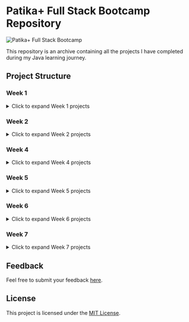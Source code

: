 # Patika+ Full Stack Bootcamp Repository

![Patika+ Full Stack Bootcamp](https://github.com/deerborg/Patika-Hub/assets/152931069/f524418e-39f0-4696-8c70-1bf1cfa8f862)

This repository is an archive containing all the projects I have completed during my Java learning journey.

## Project Structure

### Week 1

<details>
<summary>Click to expand Week 1 projects</summary>

| #   | Project Name                            | Source Code                                           |
| --- | --------------------------------------- | ----------------------------------------------------- |
| 1   | ATM                                     | [Source](https://github.com/deerborg/Patika-Hub/tree/main/1-Week_Practices/ATM/src)              |
| 2   | Add the Number                          | [Source](https://github.com/deerborg/Patika-Hub/blob/main/1-Week_Practices/AddtheNumber/src/Main.java) |
| 3   | Average Calculator                      | [Source](https://github.com/deerborg/Patika-Hub/blob/main/1-Week_Practices/AvarageCalculator/src/Main.java) |
| 4   | BMI                                     | [Source](https://github.com/deerborg/Patika-Hub/tree/main/1-Week_Practices/BMI/src/bm%C4%B1)        |
| 5   | Bigger Value                            | [Source](https://github.com/deerborg/Patika-Hub/tree/main/1-Week_Practices/BiggerValue/src)           |
| 6   | Circle Area                             | [Source](https://github.com/deerborg/Patika-Hub/tree/main/1-Week_Practices/CalculateCircleArea)      |
| 7   | Calculator                              | [Source](https://github.com/deerborg/Patika-Hub/tree/main/1-Week_Practices/Calculator)               |
| 8   | Cashier Program                         | [Source](https://github.com/deerborg/Patika-Hub/tree/main/1-Week_Practices/CashierProgram)           |
| 9   | China Zodiac                            | [Source](https://github.com/deerborg/Patika-Hub/tree/main/1-Week_Practices/ChineZodiac)              |
| 10  | Diamond Print                           | [Source](https://github.com/deerborg/Patika-Hub/tree/main/1-Week_Practices/DiamondPrint)             |
| 11  | Ebob-Ekok                               | [Source](https://github.com/deerborg/Patika-Hub/tree/main/1-Week_Practices/EBOBEKOK)                |
| 12  | Exponential Calculus                   | [Source](https://github.com/deerborg/Patika-Hub/tree/main/1-Week_Practices/ExponentialCalculus)      |
| 13  | Exponential Number                      | [Source](https://github.com/deerborg/Patika-Hub/tree/main/1-Week_Practices/ExponentialNum)           |
| 14  | Fibonacci Calculator                   | [Source](https://github.com/deerborg/Patika-Hub/tree/main/1-Week_Practices/FibonacciCalculation)     |
| 15  | Exponential Number (3-4)               | [Source](https://github.com/deerborg/Patika-Hub/blob/main/1-Week_Practices/FourandFive/src/Main.java) |
| 16  | Hermonica                               | [Source](https://github.com/deerborg/Patika-Hub/tree/main/1-Week_Practices/Hermonica)                |
| 17  | Horoscope                               | [Source](https://github.com/deerborg/Patika-Hub/tree/main/1-Week_Practices/Horoscope)                |
| 18  | Inverted Triangle                       | [Source](https://github.com/deerborg/Patika-Hub/tree/main/1-Week_Practices/InvertedTriangle)         |
| 19  | Leap Year                               | [Source](https://github.com/deerborg/Patika-Hub/tree/main/1-Week_Practices/LeapYear)                 |
| 20  | Matris                                  | [Source](https://github.com/deerborg/Patika-Hub/tree/main/1-Week_Practices/MatrisT)                 |
| 21  | Odd Number                              | [Source](https://github.com/deerborg/Patika-Hub/tree/main/1-Week_Practices/OddNumber)               |
| 22  | Perfect Number                          | [Source](https://github.com/deerborg/Patika-Hub/tree/main/1-Week_Practices/PerfectNumber)            |
| 23  | Prime Number                            | [Source](https://github.com/deerborg/Patika-Hub/tree/main/1-Week_Practices/PrimeNumber)              |
| 24  | Register Login                          | [Source](https://github.com/deerborg/Patika-Hub/tree/main/1-Week_Practices/RegisterLogin)            |
| 25  | Activity                                | [Source](https://github.com/deerborg/Patika-Hub/tree/main/1-Week_Practices/SuggestanEvent)          |
| 26  | Tax Calculation                         | [Source](https://github.com/deerborg/Patika-Hub/tree/main/1-Week_Practices/TaxCalculation)           |
| 27  | Taximeter                               | [Source](https://github.com/deerborg/Patika-Hub/tree/main/1-Week_Practices/TaxiMeter)                |
| 28  | Ticket                                  | [Source](https://github.com/deerborg/Patika-Hub/tree/main/1-Week_Practices/Ticket)                   |
| 29  | Type Casting                            | [Source](https://github.com/deerborg/Patika-Hub/tree/main/1-Week_Practices/TipDonusumleri)           |
| 30  | Triangle Area                           | [Source](https://github.com/deerborg/Patika-Hub/tree/main/1-Week_Practices/TriangleArea)             |

</details>

### Week 2

<details>
<summary>Click to expand Week 2 projects</summary>

| #   | Project Name                            | Source Code                                           |
| --- | --------------------------------------- | ----------------------------------------------------- |
| 1   | Exponential Method                      | [Source](https://github.com/deerborg/Patika-Hub/tree/main/2-Week_Practices/ExponenMethod)          |
| 2   | Method Calculator                       | [Source](https://github.com/deerborg/Patika-Hub/tree/main/2-Week_Practices/MethodInCalculator)     |
| 3   | Prime Number Method                     | [Source](https://github.com/deerborg/Patika-Hub/tree/main/2-Week_Practices/PrimeNumberMethod)      |
| 4   | Print Loop                              | [Source](https://github.com/deerborg/Patika-Hub/tree/main/2-Week_Practices/PrintLoop)               |
| 5   | Salary Calculation                      | [Source](https://github.com/deerborg/Patika-Hub/tree/main/2-Week_Practices/SalaryCalculator)        |
| 6   | Student Information                     | [Source](https://github.com/deerborg/Patika-Hub/tree/main/2-Week_Practices/StudentInformation)       |
| 7   | isPolindrom                             | [Source](https://github.com/deerborg/Patika-Hub/tree/main/2-Week_Practices/isPolindrom)            |
| 8   | Box Ring                                | [Source](https://github.com/deerborg/Patika-Hub/tree/main/2-Week_Practices/BoxRing)                |
| 9   | Salary Calculation                      | [Source](https://github.com/deerborg/Patika-Hub/tree/main/2-Week_Practices/SalaryCalculator/src)    |
| 10  | Polindrom Calculation                   | [Source](https://github.com/deerborg/Patika-Hub/blob/main/2-Week_Practices/PolindromCalculation/src/Main.java) |

</details>

### Week 4

<details>
<summary>Click to expand Week 4 projects</summary>

| #   | Project Name          | Source Code                                           |
| --- |-----------------------| ----------------------------------------------------- |
| 1   | Adventure Game        | [Source](https://github.com/deerborg/Patika-Hub/tree/main/4-Week_Practices/AdventureGame/src)          |
| 2   | List Class            | [Source](https://github.com/deerborg/Patika-Hub/tree/main/4-Week_Practices/ListClass/src)     |


</details>

### Week 5

<details>
<summary>Click to expand Week 5 projects</summary>

| #   | Project Name          | Source Code                                           |
| --- |-----------------------| ----------------------------------------------------- |
| 1   | Book Sorter           | [Source](https://github.com/deerborg/Patika-Hub/tree/main/5-Week_Practices/BookSort/src)          |
| 2   | SQL-1                 | [Source](https://github.com/deerborg/Patika-Hub/tree/main/5-Week_Practices/SQL1)     |
| 3   | Try-Catch             | [Source](https://github.com/deerborg/Patika-Hub/tree/main/5-Week_Practices/TryCatch/src)      |
| 4   | Words                 | [Source](https://github.com/deerborg/Patika-Hub/tree/main/5-Week_Practices/Words/src)               |
| 5   | Patika Store                 | [Source](https://github.com/deerborg/Patika-Hub/tree/main/5-Week_Practices/PatikaStore/src)               |


</details>

### Week 6

<details>
<summary>Click to expand Week 6 projects</summary>

| # | Project Name   | Source Code                                           |
|---|----------------| ----------------------------------------------------- |
| 1 | File Input Sum | [Source](https://github.com/deerborg/Patika-Hub/tree/main/6-Week_Practices/FileInputSum)          |
| 2 | Notepad        | [Source](https://github.com/deerborg/Patika-Hub/tree/main/6-Week_Practices/Notepad)     |
| 3 | SQL - 2        | [Source](https://github.com/deerborg/Patika-Hub/tree/main/6-Week_Practices/SQL-2)      |
| 4 | SQL - 3        | [Source](https://github.com/deerborg/Patika-Hub/tree/main/6-Week_Practices/SQL-3)               |
| 5 | SQL - 4        | [Source](https://github.com/deerborg/Patika-Hub/tree/main/6-Week_Practices/SQL-4)               |
| 6 | SQL - 5        | [Source](https://github.com/deerborg/Patika-Hub/tree/main/6-Week_Practices/SQL-5)               |
| 7 | Database Connector| [Source](https://github.com/deerborg/Patika-Hub/tree/main/6-Week_Practices/DB_App/src)               |


</details>

### Week 7

<details>
<summary>Click to expand Week 7 projects</summary>

| #   | Project Name          | Source Code                                           |
| --- |-----------------------| ----------------------------------------------------- |
| 1   | Rent a Car GUI        | [Source](https://github.com/deerborg/Patika-Hub/tree/main/7-Week_Practices/Rent%20A%20Car/src)          |


</details>

## Feedback

Feel free to submit your feedback [here](https://dborg.art/contact).

## License

This project is licensed under the [MIT License](https://choosealicense.com/licenses/mit/).
